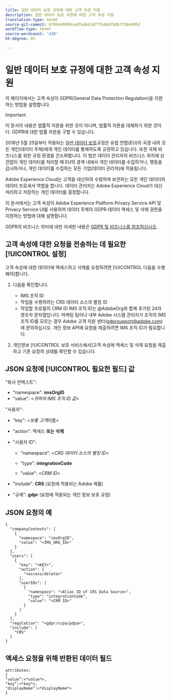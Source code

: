 ```yaml
---
title: 일반 데이터 보호 규정에 대한 고객 속성 지원
description: 일반 데이터 보호 규정에 대한 고객 속성 지원
translation-type: tm+mt
source-git-commit: 8709449909ce4fbd441d77fb4bbfb0b7758e805d
workflow-type: tm+mt
source-wordcount: '430'
ht-degree: 0%

---
```



# 일반 데이터 보호 규정에 대한 고객 속성 지원

이 페이지에서는 고객 속성이 GDPR(General Data Protection Regulation)을 지원하는 방법을 설명합니다.

>[!IMPORTANT]
>
>이 문서의 내용은 법률적 자문을 위한 것이 아니며, 법률적 자문을 대체하기 위한 것이다. GDPR에 대한 법률 자문을 구할 수 있습니다.

2018년 5월 25일부터 적용되는 [일반 데이터 보호](https://www.adobe.com/privacy/general-data-protection-regulation/what-is-gdpr.html)규정은 유럽 연합(EU)의 국경 내의 모든 개인(데이터 주체)에게 개인 데이터를 통제하도록 규정하고 있습니다. 또한 국제 비즈니스를 위한 규정 환경을 간소화합니다. 이 법은 데이터 관리자의 비즈니스 위치에 상관없이 개인 데이터를 처리할 때 EU의 경계 내에서 개인 데이터를 수집하거나, 행동을 감시하거나, 개인 데이터를 수집하는 모든 기업(데이터 관리자)에 적용됩니다.

Adobe Experience Cloud는 고객을 대신하여 수령하여 보관하는 모든 개인 데이터의 데이터 프로세서 역할을 합니다. 데이터 관리자는 Adobe Experience Cloud가 대신 처리하고 저장하는 개인 데이터를 결정합니다.

이 문서에서는  고객 속성이 Adobe Experience Platform Privacy Service API 및 Privacy Service UI를 사용하여 데이터 주체의 GDPR 데이터 액세스 및 삭제 권한을 지원하는 방법에 대해 설명합니다.

GDPR의 비즈니스 의미에 대한 자세한 내용은 [GDPR 및 비즈니스를 참조하십시오](https://www.adobe.com/kr/privacy/general-data-protection-regulation.html).

## 고객 속성에 대한 요청을 전송하는 데 필요한 [!UICONTROL 설정]

고객 속성에 대한 데이터에 액세스하고 삭제를 요청하려면 [!UICONTROL 다음을 수행해야]합니다.

1. 다음을 확인합니다.

   * IMS 조직 ID
   * 작업을 수행하려는 CRS 데이터 소스의 별칭 ID
   * 작업할 프로필의 CRM ID
   IMS 조직 ID는 @AdobeOrg와 함께 추가된 24자 영숫자 문자열입니다. 마케팅 팀이나 내부 Adobe 시스템 관리자가 조직의 IMS 조직 ID를 모르는 경우 Adobe 고객 지원 센터(gdprsupport@adobe.com)에 문의하십시오. 개인 정보 API에 요청을 제출하려면 IMS 조직 ID가 필요합니다.

1. 개인정보 [!UICONTROL 보호 서비스에서]고객 속성에 액세스 및 삭제 요청을 제출하고 기존 요청의 상태를 확인할 수 있습니다.

## JSON 요청에 [!UICONTROL 필요한 필드] 값

&quot;회사 컨텍스트&quot;:

* &quot;namespace&quot;: **imsOrgID**
* &quot;value&quot;: &lt;*귀하의 IMS 조직 ID 값*>

&quot;사용자&quot;:

* &quot;key&quot;: &lt;*보통 고객*&#x200B;이름>

* &quot;action&quot;: 액세스 **또는** **삭제**

* &quot;사용자 ID&quot;:

   * &quot;namespace&quot;: &lt;*CRS 데이터 소스의 별칭 ID*>

   * &quot;type&quot;: **integrationCode**

   * &quot;value&quot;: &lt;*CRM ID*>

* &quot;include&quot;: **CRS** (요청에 적용되는 Adobe 제품)

* &quot;규제&quot;: **gdpr** (요청에 적용되는 개인 정보 보호 규정)

## JSON 요청의 예

```
{
  "companyContexts": [
    {
      "namespace": "imsOrgID",
      "value": "<IMS_ORG_ID>"
    }
  ],
  "users": [
    {
      "key": "<KEY>",
      "action": [
        "<access/delete>"
      ],
      "userIDs": [
        {
          "namespace": "<Alias ID of CRS Data Source>",
          "type": "integrationCode",
          "value": "<CRM ID>"
        }
      ]
    }
  ],
  "regulation": "<gdpr/ccpa/pdpa>",
  "include": [
    "CRS"
  ]
}
```

## 액세스 요청을 위해 반환된 데이터 필드

```
attributes:
{
"value”:<*value*>,
"key”:<*key*>,
"displayName”:<*displayName*>
}
```
